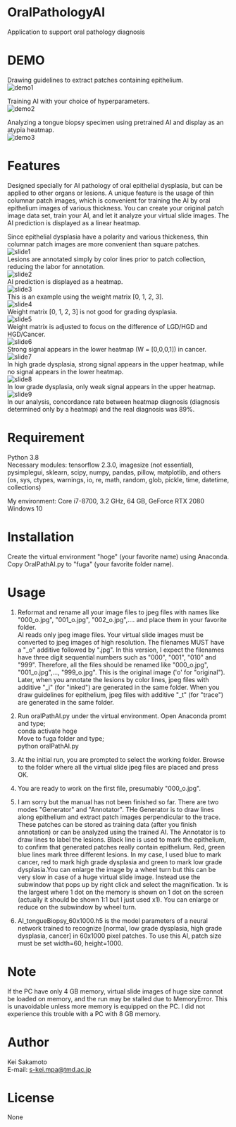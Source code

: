 # OralPathologyAI
Application to support oral pathology diagnosis
 
# DEMO
Drawing guidelines to extract patches containing epithelium.  
![demo1](https://user-images.githubusercontent.com/38546255/133545516-4c359c4a-b98a-4a4e-a2b7-8275e496f31c.png)
  
Training AI with your choice of hyperparameters.  
![demo2](https://user-images.githubusercontent.com/38546255/133545910-ea9e61e8-d52c-40dc-84f0-c62559243e67.png) 
  
Analyzing a tongue biopsy specimen using pretrained AI and display as an atypia heatmap.  
![demo3](https://user-images.githubusercontent.com/38546255/133545972-8a668f40-b9a1-4d1c-8e50-4c2a06911df5.png)

# Features
Designed specially for AI pathology of oral epithelial dysplasia, but can be applied to other organs or lesions. A unique feature is the usage of thin columnar patch images, which is convenient for training the AI by oral epithelium images of various thickness. 
You can create your original patch image data set, train your AI, and let it analyze your virtual slide images. The AI prediction is displayed as a linear heatmap.  

Since epithelial dysplasia have a polarity and various thickeness, thin columnar patch images are more convenient than square patches.  
![slide1](https://user-images.githubusercontent.com/38546255/135052671-d540c58e-5e3c-4702-a788-7183939de318.png)  
Lesions are annotated simply by color lines prior to patch collection, reducing the labor for annotation.  
![slide2](https://user-images.githubusercontent.com/38546255/135054602-33c0d365-9eb4-43b4-9bf1-fc5e640e886a.png)  
AI prediction is displayed as a heatmap.  
![slide3](https://user-images.githubusercontent.com/38546255/135054618-104baa3e-5295-4acd-a8c9-bc94fd864f99.png)  
This is an example using the weight matrix [0, 1, 2, 3].  
![slide4](https://user-images.githubusercontent.com/38546255/135054629-880a7c78-8950-400e-9c73-30eb64546755.png)  
Weight matrix [0, 1, 2, 3] is not good for grading dysplasia.  
![slide5](https://user-images.githubusercontent.com/38546255/135054635-5a488f38-44df-4ab8-9171-08e7a83051d3.png)  
Weight matrix is adjusted to focus on the difference of LGD/HGD and HGD/Cancer.  
![slide6](https://user-images.githubusercontent.com/38546255/135054659-2fbf7b43-fe79-4b51-a58b-f22b93067332.png)  
Strong signal appears in the lower heatmap (W = [0,0,0,1]) in cancer.  
![slide7](https://user-images.githubusercontent.com/38546255/135054670-d49dd737-646b-486c-a6fc-202a538ca6d5.png)  
In high grade dysplasia, strong signal appears in the upper heatmap, while no signal appears in the lower heatmap.  
![slide8](https://user-images.githubusercontent.com/38546255/135054677-59e9ddb4-71c2-431e-b543-697882d6d590.png)  
In low grade dysplasia, only weak signal appears in the upper heatmap.  
![slide9](https://user-images.githubusercontent.com/38546255/135054700-3e100596-67f8-4180-b907-a965d0d61fcf.png)  
In our analysis, concordance rate between heatmap diagnosis (diagnosis determined only by a heatmap) and the real diagnosis was 89%.  



 
# Requirement
Python 3.8  
Necessary modules: tensorflow 2.3.0, imagesize (not essential), pysimplegui, sklearn, scipy, numpy, pandas, pillow, matplotlib, and others (os, sys, ctypes, warnings, io, re, math, random, glob, pickle, time, datetime, collections)
 
My environment: 
Core i7-8700, 3.2 GHz, 64 GB, GeForce RTX 2080
Windows 10

# Installation
Create the virtual environment "hoge" (your favorite name) using Anaconda.
Copy OralPathAI.py to "fuga" (your favorite folder name).

# Usage
1. Reformat and rename all your image files to jpeg files with names like "000_o.jpg", "001_o.jpg", "002_o.jpg",.... and place them in your favorite folder.   
AI reads only jpeg image files. Your virtual slide images must be converted to jpeg images of high resolution. The filenames MUST have a "_o" additive followed by ".jpg".
In this version, I expect the filenames have three digit sequential numbers such as "000", "001", "010" and "999". Therefore, all the files should be renamed like "000_o.jpg", "001_o.jpg",..., "999_o.jpg".
This is the original image ('o' for "original"). Later, when you annotate the lesions by color lines, jpeg files with additive "_i" (for "inked") are generated in the same folder.
When you draw guidelines for epithelium, jpeg files with additive "_t" (for "trace") are generated in the same folder.  

2. Run oralPathAI.py under the virtual environment.
Open Anaconda promt and type;  
conda activate hoge  
Move to fuga folder and type;  
python oralPathAI.py  

3. At the initial run, you are prompted to select the working folder. Browse to the folder where all the virtual slide jpeg files are placed and press OK.

4. You are ready to work on the first file, presumably "000_o.jpg".

5. I am sorry but the manual has not been finished so far. There are two modes "Generator" and "Annotator". THe Generator is to draw lines along epithelium and extract patch images perpendicular to the trace.
These patches can be stored as training data (after you finish annotation) or can be analyzed using the trained AI. The Annotator is to draw lines to label the lesions.
Black line is used to mark the epithelium, to confirm that generated patches really contain epithelium. Red, green blue lines mark three different lesions.
In my case, I used blue to mark cancer, red to mark high grade dysplasia and green to mark low grade dysplasia.You can enlarge the image by a wheel turn but this can be very slow in case of a huge virtual slide image.
Instead use the subwindow that pops up by right click and select the magnification. 1x is the largest where 1 dot on the memory is shown on 1 dot on the screen (actually it should be shown 1:1 but I just used x1).
You can enlarge or reduce on the subwindow by wheel turn.    

6. AI_tongueBiopsy_60x1000.h5 is the model parameters of a neural network trained to recognize [normal, low grade dysplasia, high grade dysplasia, cancer] in 60x1000 pixel patches.
To use this AI, patch size must be set width=60, height=1000. 
 
# Note
If the PC have only 4 GB memory, virtual slide images of huge size cannot be loaded on memory, and the run may be stalled due to MemoryError.
This is unavoidable unless more memory is equipped on the PC. I did not experience this trouble with a PC with 8 GB memory.   

# Author
Kei Sakamoto  
E-mail: s-kei.mpa@tmd.ac.jp
 
# License
None
